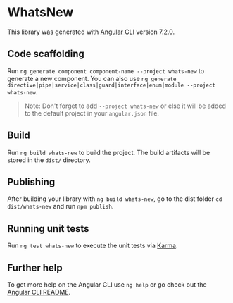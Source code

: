 # WhatsNew

This library was generated with [Angular CLI](https://github.com/angular/angular-cli) version 7.2.0.

## Code scaffolding

Run `ng generate component component-name --project whats-new` to generate a new component. You can also use `ng generate directive|pipe|service|class|guard|interface|enum|module --project whats-new`.
> Note: Don't forget to add `--project whats-new` or else it will be added to the default project in your `angular.json` file. 

## Build

Run `ng build whats-new` to build the project. The build artifacts will be stored in the `dist/` directory.

## Publishing

After building your library with `ng build whats-new`, go to the dist folder `cd dist/whats-new` and run `npm publish`.

## Running unit tests

Run `ng test whats-new` to execute the unit tests via [Karma](https://karma-runner.github.io).

## Further help

To get more help on the Angular CLI use `ng help` or go check out the [Angular CLI README](https://github.com/angular/angular-cli/blob/master/README.md).
